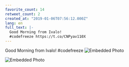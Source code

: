 ```yaml
---
favorite_count: 14
retweet_count: 2
created_at: "2019-01-06T07:56:12.000Z"
lang: en
full_text: |-
  Good Morning from Ivalo!
  #codefreeze https://t.co/CNPyav110X
---
```


Good Morning from Ivalo! #codefreeze
![Embedded Photo](https://twitter-media-coderbyheart.s3.eu-north-1.amazonaws.com/1081821721504681984-DwNnGHiX4AIZQMk.jpg)

![Embedded Photo](https://twitter-media-coderbyheart.s3.eu-north-1.amazonaws.com/1081821721504681984-DwNnHMyWoAA7zpR.jpg)
